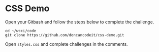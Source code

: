 # CSS Demo

Open your Gitbash and follow the steps below to complete the challenge.

```
cd ~/wcci/code
git clone https://github.com/doncancodeit/css-demo.git
```

Open `styles.css` and complete challenges in the comments.
